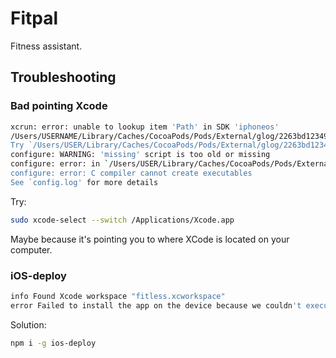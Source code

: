 # Fitpal

Fitness assistant.

## Troubleshooting 

### Bad pointing Xcode

```bash
xcrun: error: unable to lookup item 'Path' in SDK 'iphoneos'
/Users/USERNAME/Library/Caches/CocoaPods/Pods/External/glog/2263bd123499e5b93b5efe24871be317-1f3da/missing: Unknown `--is-lightweight' option
Try `/Users/USER/Library/Caches/CocoaPods/Pods/External/glog/2263bd123499e5b93b5efe24871be317-1f3da/missing --help' for more information
configure: WARNING: 'missing' script is too old or missing
configure: error: in `/Users/USER/Library/Caches/CocoaPods/Pods/External/glog/2263bd123499e5b93b5efe24871be317-1f3da':
configure: error: C compiler cannot create executables
See `config.log' for more details
```

Try: 

```bash
sudo xcode-select --switch /Applications/Xcode.app
```

Maybe because it's pointing you to where XCode is located on your computer.

### iOS-deploy

```bash
info Found Xcode workspace "fitless.xcworkspace"
error Failed to install the app on the device because we couldn't execute the "ios-deploy" command. Please install it by running "npm install -g ios-deploy" and try again. Run CLI with --verbose flag for more details.
```

Solution:

```bash
npm i -g ios-deploy
```